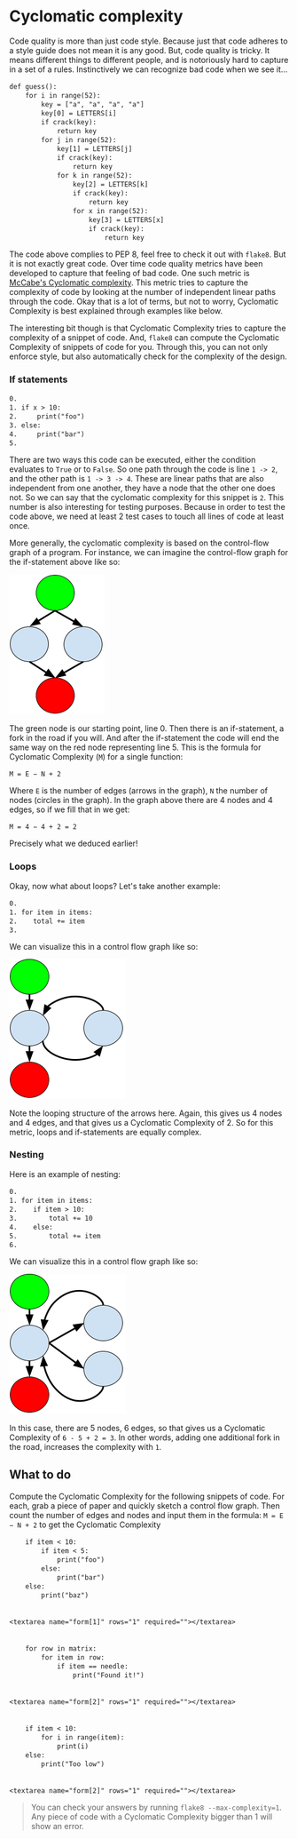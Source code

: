 # Cyclomatic complexity

Code quality is more than just code style. Because just that code adheres to a style guide does not mean it is any good. But, code quality is tricky. It means different things to different people, and is notoriously hard to capture in a set of a rules. Instinctively we can recognize bad code when we see it...

    def guess():
        for i in range(52):
            key = ["a", "a", "a", "a"]
            key[0] = LETTERS[i]
            if crack(key):
                return key
            for j in range(52):
                key[1] = LETTERS[j]
                if crack(key):
                    return key
                for k in range(52):
                    key[2] = LETTERS[k]
                    if crack(key):
                        return key
                    for x in range(52):
                        key[3] = LETTERS[x]
                        if crack(key):
                            return key

The code above complies to PEP 8, feel free to check it out with `flake8`. But it is not exactly great code. Over time code quality metrics have been developed to capture that feeling of bad code. One such metric is [McCabe's Cyclomatic complexity](https://en.wikipedia.org/wiki/Cyclomatic_complexity). This metric tries to capture the complexity of code by looking at the number of independent linear paths through the code. Okay that is a lot of terms, but not to worry, Cyclomatic Complexity is best explained through examples like below.

The interesting bit though is that Cyclomatic Complexity tries to capture the complexity of a snippet of code. And, `flake8` can compute the Cyclomatic Complexity of snippets of code for you. Through this, you can not only enforce style, but also automatically check for the complexity of the design.


### If statements

    0.
    1. if x > 10:
    2.     print("foo")
    3. else:
    4.     print("bar")
    5.

There are two ways this code can be executed, either the condition evaluates to `True` or to `False`. So one path through the code is line `1 -> 2`, and the other path is `1 -> 3 -> 4`. These are linear paths that are also independent from one another, they have a node that the other one does not. So we can say that the cyclomatic complexity for this snippet is `2`. This number is also interesting for testing purposes. Because in order to test the code above, we need at least 2 test cases to touch all lines of code at least once.

More generally, the cyclomatic complexity is based on the control-flow graph of a program. For instance, we can imagine the control-flow graph for the if-statement above like so:

![control flow](controlflow.png)

The green node is our starting point, line 0. Then there is an if-statement, a fork in the road if you will. And after the if-statement the code will end the same way on the red node representing line 5. This is the formula for Cyclomatic Complexity (`M`) for a single function:

    M = E − N + 2

Where `E` is the number of edges (arrows in the graph), `N` the number of nodes (circles in the graph). In the graph above there are 4 nodes and 4 edges, so if we fill that in we get:

    M = 4 − 4 + 2 = 2

Precisely what we deduced earlier!


### Loops

Okay, now what about loops? Let's take another example:

    0.
    1. for item in items:
    2.    total += item
    3.

We can visualize this in a control flow graph like so:

![control flow loop](controlflowloop.png)

Note the looping structure of the arrows here. Again, this gives us 4 nodes and 4 edges, and that gives us a Cyclomatic Complexity of 2. So for this metric, loops and if-statements are equally complex.


### Nesting

Here is an example of nesting:

    0.
    1. for item in items:
    2.    if item > 10:
    3.        total += 10
    4.    else:
    5.        total += item
    6.

We can visualize this in a control flow graph like so:

![control flow nesting](controlflownesting.png)

In this case, there are 5 nodes, 6 edges, so that gives us a Cyclomatic Complexity of `6 - 5 + 2 = 3`. In other words, adding one additional fork in the road, increases the complexity with `1`.


## What to do

Compute the Cyclomatic Complexity for the following snippets of code. For each, grab a piece of paper and quickly sketch a control flow graph. Then count the number of edges and nodes and input them in the formula: `M = E − N + 2` to get the Cyclomatic Complexity


        if item < 10:
            if item < 5:
                print("foo")
            else:
                print("bar")
        else:
            print("baz")


    <textarea name="form[1]" rows="1" required=""></textarea>


        for row in matrix:
            for item in row:
                if item == needle:
                    print("Found it!")


    <textarea name="form[2]" rows="1" required=""></textarea>


        if item < 10:
            for i in range(item):
                print(i)
        else:
            print("Too low")

 
    <textarea name="form[2]" rows="1" required=""></textarea>


> You can check your answers by running `flake8 --max-complexity=1`. Any piece of code with a Cyclomatic Complexity bigger than 1 will show an error.